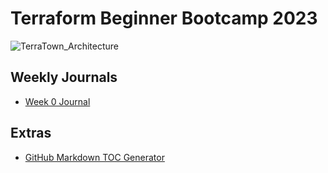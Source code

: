 # Terraform Beginner Bootcamp 2023

![TerraTown_Architecture](https://github.com/TerminalsandCoffee/terraform-beginner-bootcamp-2023/assets/26743149/82ccd26e-93a9-43a5-ad10-b616c5fc5332)


## Weekly Journals
- [Week 0 Journal](journal/week0.md)

## Extras
- [GitHub Markdown TOC Generator](https://ecotrust-canada.github.io/markdown-toc/)

